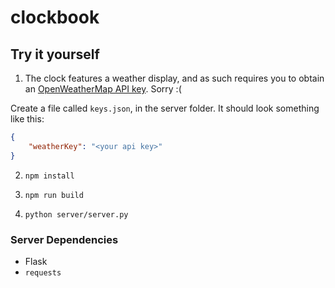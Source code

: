 # clockbook

## Try it yourself

1. The clock features a weather display, and as such requires you to obtain an [OpenWeatherMap API key](https://openweathermap.org/appid). Sorry :(

Create a file called `keys.json`, in the server folder. It should look something like this:
```json
{
    "weatherKey": "<your api key>"
}
```

2. `npm install`

3. `npm run build`

4. `python server/server.py`

### Server Dependencies

- Flask
- `requests`
